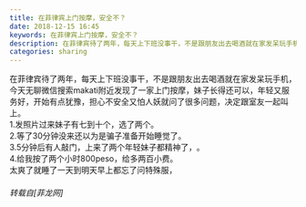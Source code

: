 ```yaml
---
title: 在菲律宾上门按摩，安全不？
date: 2018-12-15 16:45
keywords: 在菲律宾上门按摩，安全不？
description: 在菲律宾待了两年，每天上下班没事干，不是跟朋友出去喝酒就在家发呆玩手机，今天无聊微信搜索makati附近发现了一家上门按摩，妹子长得还可以，年轻又服务好，开始有点犹豫，担心不安全又怕人妖就问了很多问题，决定跟室友一起叫上。1.发照片过来妹子有七到十个，选了两个。2.等了30分钟没来还以为是骗子准备开始睡觉了。3.5分钟后有人敲门，上来了两个年轻妹子都精神了，。4.给我按了两个小时800peso，给多两百小费。太爽了就睡了一天到明天早上都忘了问特殊服，
categories: sharing
---
```

<td class="t_f" id="postmessage_2485788">

在菲律宾待了两年，每天上下班没事干，不是跟朋友出去喝酒就在家发呆玩手机，今天无聊微信搜索makati附近发现了一家上门按摩，妹子长得还可以，年轻又服务好，开始有点犹豫，担心不安全又怕人妖就问了很多问题，决定跟室友一起叫上。<br/>
1.发照片过来妹子有七到十个，选了两个。<br/>
2.等了30分钟没来还以为是骗子准备开始睡觉了。<br/>
3.5分钟后有人敲门，上来了两个年轻妹子都精神了，<img alt="" border="0" onclick="" onmouseover="" smilieid="131" src="static/image/smiley/default/lol.gif"/>。<br/>
4.给我按了两个小时800peso，给多两百小费。<br/>
太爽了就睡了一天到明天早上都忘了问特殊服，<img alt="" border="0" onclick="" onmouseover="" smilieid="152" src="static/image/smiley/default/titter.gif"/><img alt="" border="0" onclick="" onmouseover="" smilieid="152" src="static/image/smiley/default/titter.gif"/><img alt="" border="0" onclick="" onmouseover="" smilieid="152" src="static/image/smiley/default/titter.gif"/></td>
###### 转载自[菲龙网]